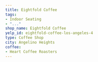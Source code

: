 ```yaml
---
title: Eightfold Coffee
tags:
- Indoor Seating
- "..."
shop_name: Eightfold Coffee
yelp_id: eightfold-coffee-los-angeles-4
type: Coffee Shop
city: Angelino Heights
coffee:
- Heart Coffee Roasters
---
```


